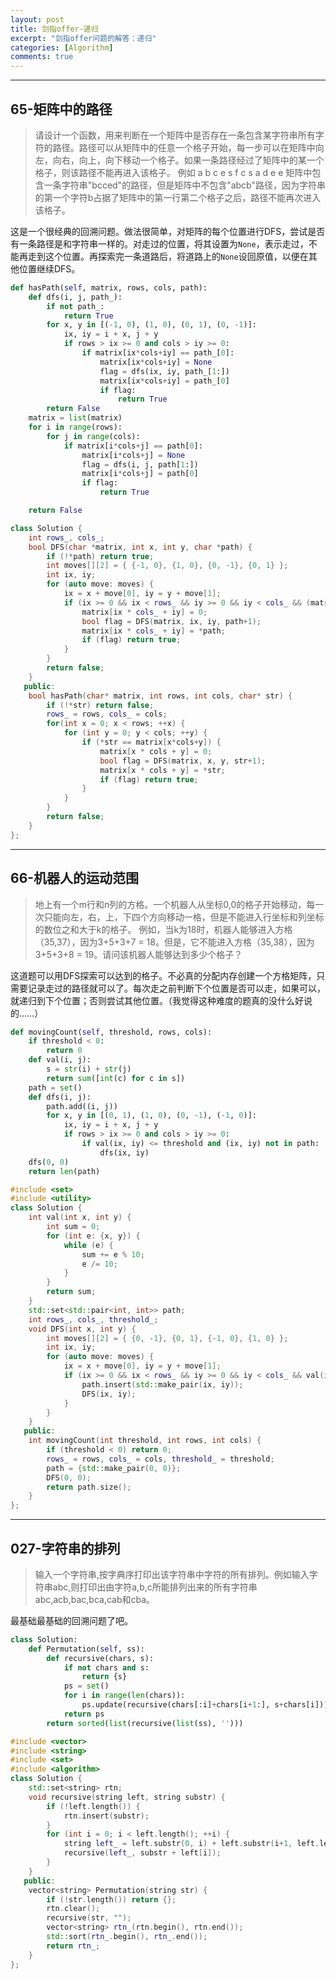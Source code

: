 ```yaml
---
layout: post
title: 剑指offer-递归
excerpt: "剑指offer问题的解答：递归"
categories: [Algorithm]
comments: true
---
```




---



## 65-矩阵中的路径

> 请设计一个函数，用来判断在一个矩阵中是否存在一条包含某字符串所有字符的路径。路径可以从矩阵中的任意一个格子开始，每一步可以在矩阵中向左，向右，向上，向下移动一个格子。如果一条路径经过了矩阵中的某一个格子，则该路径不能再进入该格子。 例如 a b c e s f c s a d e e 矩阵中包含一条字符串"bcced"的路径，但是矩阵中不包含"abcb"路径，因为字符串的第一个字符b占据了矩阵中的第一行第二个格子之后，路径不能再次进入该格子。

这是一个很经典的回溯问题。做法很简单，对矩阵的每个位置进行DFS，尝试是否有一条路径是和字符串一样的。对走过的位置，将其设置为`None`，表示走过，不能再走到这个位置。再探索完一条道路后，将道路上的`None`设回原值，以便在其他位置继续DFS。

```python
def hasPath(self, matrix, rows, cols, path):
    def dfs(i, j, path_):
        if not path_:
            return True
        for x, y in [(-1, 0), (1, 0), (0, 1), (0, -1)]:
            ix, iy = i + x, j + y
            if rows > ix >= 0 and cols > iy >= 0:
                if matrix[ix*cols+iy] == path_[0]:
                    matrix[ix*cols+iy] = None
                    flag = dfs(ix, iy, path_[1:])
                    matrix[ix*cols+iy] = path_[0]
                    if flag:
                        return True
        return False
    matrix = list(matrix)
    for i in range(rows):
        for j in range(cols):
            if matrix[i*cols+j] == path[0]:
                matrix[i*cols+j] = None
                flag = dfs(i, j, path[1:])
                matrix[i*cols+j] = path[0]
                if flag:
                    return True

    return False
```

```c++
class Solution {
    int rows_, cols_;
    bool DFS(char *matrix, int x, int y, char *path) {
        if (!*path) return true;
        int moves[][2] = { {-1, 0}, {1, 0}, {0, -1}, {0, 1} };
        int ix, iy;
        for (auto move: moves) {
            ix = x + move[0], iy = y + move[1];
            if (ix >= 0 && ix < rows_ && iy >= 0 && iy < cols_ && (matrix[ix * cols_ + iy] == *path)) {
                matrix[ix * cols_ + iy] = 0;
                bool flag = DFS(matrix, ix, iy, path+1);
                matrix[ix * cols_ + iy] = *path;
                if (flag) return true;
            }
        }
        return false;
    }
   public:
    bool hasPath(char* matrix, int rows, int cols, char* str) {
        if (!*str) return false;
        rows_ = rows, cols_ = cols;
        for(int x = 0; x < rows; ++x) {
            for (int y = 0; y < cols; ++y) {
                if (*str == matrix[x*cols+y]) {
                    matrix[x * cols + y] = 0;
                    bool flag = DFS(matrix, x, y, str+1);
                    matrix[x * cols + y] = *str;
                    if (flag) return true;
                }
            }
        }
        return false;
    }
};
```



---



## 66-机器人的运动范围

> 地上有一个m行和n列的方格。一个机器人从坐标0,0的格子开始移动，每一次只能向左，右，上，下四个方向移动一格，但是不能进入行坐标和列坐标的数位之和大于k的格子。 例如，当k为18时，机器人能够进入方格（35,37），因为3+5+3+7 = 18。但是，它不能进入方格（35,38），因为3+5+3+8 = 19。请问该机器人能够达到多少个格子？

这道题可以用DFS探索可以达到的格子。不必真的分配内存创建一个方格矩阵，只需要记录走过的路径就可以了。每次走之前判断下个位置是否可以走，如果可以，就递归到下个位置；否则尝试其他位置。（我觉得这种难度的题真的没什么好说的……）

```python
def movingCount(self, threshold, rows, cols):
    if threshold < 0:
        return 0
    def val(i, j):
        s = str(i) + str(j)
        return sum([int(c) for c in s])
    path = set()
    def dfs(i, j):
        path.add((i, j))
        for x, y in [(0, 1), (1, 0), (0, -1), (-1, 0)]:
            ix, iy = i + x, j + y
            if rows > ix >= 0 and cols > iy >= 0:
                if val(ix, iy) <= threshold and (ix, iy) not in path:
                    dfs(ix, iy)
    dfs(0, 0)
    return len(path)
```

```c++
#include <set>
#include <utility>
class Solution {
    int val(int x, int y) {
        int sum = 0;
        for (int e: {x, y}) {
            while (e) {
                sum += e % 10;
                e /= 10;
            }
        }
        return sum;
    }
    std::set<std::pair<int, int>> path;
    int rows_, cols_, threshold_;
    void DFS(int x, int y) {
        int moves[][2] = { {0, -1}, {0, 1}, {-1, 0}, {1, 0} };
        int ix, iy;
        for (auto move: moves) {
            ix = x + move[0], iy = y + move[1];
            if (ix >= 0 && ix < rows_ && iy >= 0 && iy < cols_ && val(ix, iy) <= threshold_ && path.find(std::make_pair(ix, iy)) == path.end()) {
                path.insert(std::make_pair(ix, iy));
                DFS(ix, iy);
            }
        }
    }
   public:
    int movingCount(int threshold, int rows, int cols) {
        if (threshold < 0) return 0;
        rows_ = rows, cols_ = cols, threshold_ = threshold;
        path = {std::make_pair(0, 0)};
        DFS(0, 0);
        return path.size();
    }
};
```



---



##  027-字符串的排列 

>  输入一个字符串,按字典序打印出该字符串中字符的所有排列。例如输入字符串abc,则打印出由字符a,b,c所能排列出来的所有字符串abc,acb,bac,bca,cab和cba。 

最基础最基础的回溯问题了吧。

```python
class Solution:
    def Permutation(self, ss):
        def recursive(chars, s):
            if not chars and s:
                return {s}
            ps = set()
            for i in range(len(chars)):
                ps.update(recursive(chars[:i]+chars[i+1:], s+chars[i]))
            return ps
        return sorted(list(recursive(list(ss), '')))
```

```c++
#include <vector>
#include <string>
#include <set>
#include <algorithm>
class Solution {
    std::set<string> rtn;
    void recursive(string left, string substr) {
        if (!left.length()) {
            rtn.insert(substr);
        }
        for (int i = 0; i < left.length(); ++i) {
            string left_ = left.substr(0, i) + left.substr(i+1, left.length());
            recursive(left_, substr + left[i]);
        }
    }
   public:
    vector<string> Permutation(string str) {
        if (!str.length()) return {};
        rtn.clear();
        recursive(str, "");
        vector<string> rtn_(rtn.begin(), rtn.end());
        std::sort(rtn_.begin(), rtn_.end());
        return rtn_;
    }
};
```

